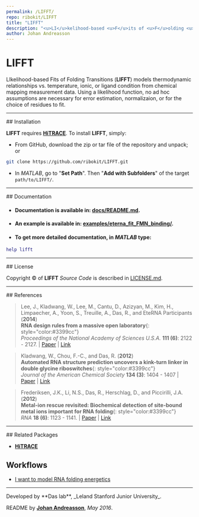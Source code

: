 ```yaml
---
permalink: /LIFFT/
repo: ribokit/LIFFT
title: "LIFFT"
description: "<u>LI</u>kelihood-based <u>F</u>its of <u>F</u>olding <u>T</u>ransitions"
author: Johan Andreasson
---
```


# LIFFT

LIkelihood-based Fits of Folding Transitions (**LIFFT**) models thermodynamic relationships vs. temperature, ionic, or ligand condition from chemical mapping measurement data. Using a likelihood function, no ad hoc assumptions are necessary for error estimation, normalizaion, or for the choice of residues to fit.

<hr/>
## Installation

**LIFFT** requires [**HiTRACE**](/HiTRACE). To install **LIFFT**, simply:

- From GitHub, download the zip or tar file of the repository and unpack; or 

```bash
git clone https://github.com/ribokit/LIFFT.git
```

- In *MATLAB*, go to "**Set Path**". Then "**Add with Subfolders**" of the target `path/to/LIFFT/`.

<hr/>
## Documentation

* #### Documentation is available in: [**docs/README.md**](https://github.com/ribokit/LIFFT/blob/master/README.md).

* #### An example is available in: [**examples/eterna_fit_FMN_binding/**](https://github.com/ribokit/LIFFT/tree/master/examples/eterna_fit_FMN_binding).

* #### To get more detailed documentation, in *MATLAB* type:

```matlab
help lifft
```

<hr/>
## License

Copyright &copy; of **LIFFT** _Source Code_ is described in [LICENSE.md](https://github.com/ribokit/LIFFT/blob/master/LICENSE.md).

<hr/>
## References

>Lee, J., Kladwang, W., Lee, M., Cantu, D., Azizyan, M., Kim, H., Limpaecher, A., Yoon, S., Treuille, A., Das, R., and EteRNA Participants (**2014**)<br/>
>**RNA design rules from a massive open laboratory**{: style="color:#3399cc"}<br/>
>*Proceedings of the National Academy of Sciences U.S.A.* **111 (6)**: 2122 - 2127. | [Paper](https://daslab.stanford.edu/site_data/pub_pdf/2014_Lee_PNAS.pdf) | [Link](http://www.pnas.org/content/111/6/2122)

>Kladwang, W., Chou, F.-C., and Das, R. (**2012**)<br/>
>**Automated RNA structure prediction uncovers a kink-turn linker in double glycine riboswitches**{: style="color:#3399cc"}<br/>
>*Journal of the American Chemical Society* **134 (3)**: 1404 - 1407 | [Paper](https://daslab.stanford.edu/site_data/pub_pdf/2012_Kladwang_JACS.pdf) | [Link](http://pubs.acs.org/doi/abs/10.1021/ja2093508)

>Frederiksen, J.K., Li, N.S., Das, R., Herschlag, D., and Piccirilli, J.A. (**2012**)<br/>
>**Metal-ion rescue revisited: Biochemical detection of site-bound metal ions important for RNA folding**{: style="color:#3399cc"}<br/>
>*RNA* **18 (6)**: 1123 - 1141. | [Paper](https://daslab.stanford.edu/site_data/pub_pdf/2012_Frederiksen_RNA.pdf) | [Link](http://rnajournal.cshlp.org/content/18/6/1123)

<hr/>
## Related Packages

* [**HiTRACE**](/HiTRACE/)

## Workflows
* [I want to model RNA folding energetics](/workflows/folding_energetics/)

<hr/>
Developed by **Das lab**, _Leland Stanford Junior University_.

README by [**Johan Andreasson**](https://github.com/johanandreasson), *May 2016*.

